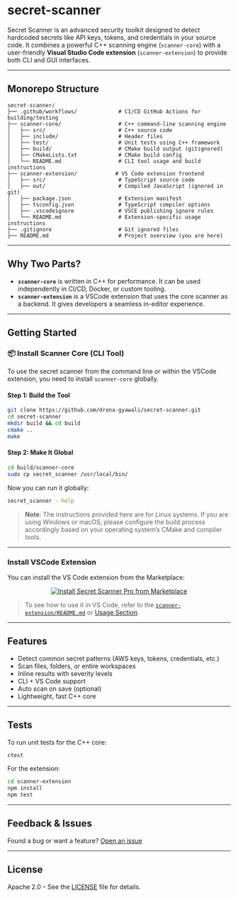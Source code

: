 # secret-scanner

Secret Scanner is an advanced security toolkit designed to detect hardcoded secrets like API keys, tokens, and credentials in your source code. It combines a powerful C++ scanning engine (`scanner-core`) with a user-friendly **Visual Studio Code extension** (`scanner-extension`) to provide both CLI and GUI interfaces.

---

## Monorepo Structure

```
secret-scanner/
├── .github/workflows/             # CI/CD GitHub Actions for building/testing
├── scanner-core/                  # C++ command-line scanning engine
│   ├── src/                       # C++ source code
│   ├── include/                   # Header files
│   ├── test/                      # Unit tests using C++ framework
│   ├── build/                     # CMake build output (gitignored)
│   ├── CMakeLists.txt             # CMake build config
│   └── README.md                  # CLI tool usage and build instructions
├── scanner-extension/            # VS Code extension frontend
│   ├── src/                       # TypeScript source code
│   ├── out/                       # Compiled JavaScript (ignored in git)
│   ├── package.json               # Extension manifest
│   ├── tsconfig.json              # TypeScript compiler options
│   ├── .vscodeignore              # VSCE publishing ignore rules
│   └── README.md                  # Extension-specific usage instructions
├── .gitignore                     # Git ignored files
├── README.md                      # Project overview (you are here)
```

---

## Why Two Parts?

* **`scanner-core`** is written in C++ for performance. It can be used independently in CI/CD, Docker, or custom tooling.
* **`scanner-extension`** is a VSCode extension that uses the core scanner as a backend. It gives developers a seamless in-editor experience.

---

## Getting Started

### 📦 Install Scanner Core (CLI Tool)

To use the secret scanner from the command line or within the VSCode extension, you need to install `scanner-core` globally.

#### Step 1: Build the Tool

```bash
git clone https://github.com/drona-gyawali/secret-scanner.git
cd secret-scanner
mkdir build && cd build
cmake ..
make
```

#### Step 2: Make It Global

```bash
cd build/scanner-core
sudo cp secret_scanner /usr/local/bin/
```

Now you can run it globally:

```bash
secret_scanner --help
```

> **Note**: The instructions provided here are for Linux systems. If you are using Windows or macOS, please configure the build process accordingly based on your operating system’s CMake and compiler tools.
---

### Install VSCode Extension

You can install the VS Code extension from the Marketplace:

<p align="center">
  <a href="https://marketplace.visualstudio.com/items?itemName=drona-gyawali.secret-scanner-pro">
    <img src="https://img.shields.io/badge/-Install%20Now-blue?logo=visualstudiocode&style=for-the-badge" alt="Install Secret Scanner Pro from Marketplace">
  </a>
</p>

>  To see how to use it in VS Code, refer to the [`scanner-extension/README.md`](scanner-extension/README.md) or [Usage Section](https://marketplace.visualstudio.com/items?itemName=drona-gyawali.secret-scanner-pro&ssr=false#overview).

---

##  Features

* Detect common secret patterns (AWS keys, tokens, credentials, etc.)
* Scan files, folders, or entire workspaces
* Inline results with severity levels
* CLI + VS Code support
* Auto scan on save (optional)
* Lightweight, fast C++ core

---

## Tests

To run unit tests for the C++ core:

```bash
ctest
```

For the extension:

```bash
cd scanner-extension
npm install
npm test
```

---

## Feedback & Issues

Found a bug or want a feature? [Open an issue](https://github.com/drona-gyawali/secret-scanner/issues)

---

## License

Apache 2.0 – See the [LICENSE](LICENSE) file for details.
